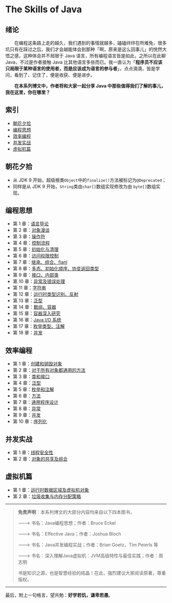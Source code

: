 # The Skills of Java

## 绪论

　　在编程这条路上走的越久，我们遇到的事情就越多，磕磕绊绊在所难免，很多坑只有在踩过之后，我们才会越能体会到那种「啊，原来是这么回事儿」的恍然大悟之感，这种体会并不局限于 Java 语言，所有编程语言皆是如此，之所以在此聊 Java，不过是作者接触 Java 比其他语言多些而已。我一直认为「**程序员不应该只局限于某种语言的使用者，而是应该成为语言的参与者**」，点点滴滴，皆是学问，看到了、记住了，便是收获、便是进步。

　　**在本系列博文中，作者将和大家一起分享 Java 中那些值得我们了解的事儿，我在这里，你在哪里？**


## 索引

- [朝花夕拾](#朝花夕拾)
- [编程思想](#编程思想)
- [效率编程](#效率编程)
- [并发实战](#并发实战)
- [虚拟机篇](#虚拟机篇)


## 朝花夕拾

- 从 JDK 9 开始，超级根类`Object`中的`finalize()`方法被标记为`@Deprecated`；
- 同样是从 JDK 9 开始，`String`类由`char[]`数组实现修改为由 `byte[]`数组实现。 

## 编程思想

- 第 1 章：[语言导论](https://github.com/guobinhit/java-skills/blob/master/articles/programming-thought/language-guide.md)
- 第 2 章：[对象漫谈](https://github.com/guobinhit/java-skills/blob/master/articles/programming-thought/object-ramble.md)
- 第 3 章：[操作符](https://github.com/guobinhit/java-skills/blob/master/articles/programming-thought/operator.md)
- 第 4 章：[控制流程](https://github.com/guobinhit/java-skills/blob/master/articles/programming-thought/control-process.md)
- 第 5 章：[初始化与清理](https://github.com/guobinhit/java-skills/blob/master/articles/programming-thought/initial-and-clean.md)
- 第 6 章：[访问权限控制](https://github.com/guobinhit/java-skills/blob/master/articles/programming-thought/access-rights.md)
- 第 7 章：[继承、组合、fianl](https://github.com/guobinhit/java-skills/blob/master/articles/programming-thought/reuse-class.md)
- 第 8 章：[多态、初始化顺序、协变返回类型](https://github.com/guobinhit/java-skills/blob/master/articles/programming-thought/polymorphic.md)
- 第 9 章：[接口、内部类](https://github.com/guobinhit/java-skills/blob/master/articles/programming-thought/interface-innerclass.md)
- 第 10 章：[异常及错误处理](https://github.com/guobinhit/java-skills/blob/master/articles/programming-thought/handle-exception.md)
- 第 11 章：[字符串](https://github.com/guobinhit/java-skills/blob/master/articles/programming-thought/string.md)
- 第 12 章：[运行时类型识别、反射](https://github.com/guobinhit/java-skills/blob/master/articles/programming-thought/rtti-and-reflect.md)
- 第 13 章：[泛型](https://github.com/guobinhit/java-skills/blob/master/articles/programming-thought/generic-paradigm.md)
- 第 14 章：[数组、容器](https://github.com/guobinhit/java-skills/blob/master/articles/programming-thought/array-container.md)
- 第 15 章：[容器深入研究](https://github.com/guobinhit/java-skills/blob/master/articles/programming-thought/deep-container.md)
- 第 16 章：[Java I/O 系统](https://github.com/guobinhit/java-skills/blob/master/articles/programming-thought/io.md)
- 第 17 章：[枚举类型、注解](https://github.com/guobinhit/java-skills/blob/master/articles/programming-thought/enum-annotation.md)
- 第 18 章：[并发](https://github.com/guobinhit/java-skills/blob/master/articles/programming-thought/concurrency.md)



## 效率编程

- 第 1 章：[创建和销毁对象](https://github.com/guobinhit/java-skills/blob/master/articles/effective-programming/create-destory.md)
- 第 2 章：[对于所有对象都通用的方法](https://github.com/guobinhit/java-skills/blob/master/articles/effective-programming/common-method.md)
- 第 3 章：[类和接口](https://github.com/guobinhit/java-skills/blob/master/articles/effective-programming/class-interface.md)
- 第 4 章：[泛型](https://github.com/guobinhit/java-skills/blob/master/articles/effective-programming/generic-paradigm2.md)
- 第 5 章：[枚举和注解](https://github.com/guobinhit/java-skills/blob/master/articles/effective-programming/enum-annotaion.md)
- 第 6 章：[方法](https://github.com/guobinhit/java-skills/blob/master/articles/effective-programming/method.md)
- 第 7 章：[通用程序设计](https://github.com/guobinhit/java-skills/blob/master/articles/effective-programming/common-program-design.md)
- 第 8 章：[异常](https://github.com/guobinhit/java-skills/blob/master/articles/effective-programming/exception.md)
- 第 9 章：[并发](https://github.com/guobinhit/java-skills/blob/master/articles/effective-programming/current.md)
- 第 10 章：[序列化](https://github.com/guobinhit/java-skills/blob/master/articles/effective-programming/serialization.md)



## 并发实战

- 第 1 章：[线程安全性](https://github.com/guobinhit/java-skills/blob/master/articles/concurrent-action/thread-safety.md)
- 第 2 章：[对象的共享及组合](https://github.com/guobinhit/java-skills/blob/master/articles/concurrent-action/share-combine.md)



## 虚拟机篇

- 第 1 章：[运行时数据区域及虚拟机对象](https://github.com/guobinhit/java-skills/blob/master/articles/virtual-machine/vmo-runtime.md)
- 第 2 章：[垃圾收集与内存分配策略](https://github.com/guobinhit/java-skills/blob/master/articles/virtual-machine/gc-mas.md)



----------

> **免责声明**：本系列博文的大部分内容均来自以下四本图书，
>
> ---> 书名：Java编程思想；作者：Bruce Eckel
>
> ---> 书名：Effective Java；作者：Joshua Bloch
>
> ---> 书名：Java并发编程实战；作者：Brian Goetz，Tim Peierls 等
>
> ---> 书名：深入理解Java虚拟机：JVM高级特性与最佳实践；作者：周志明
> 
> 书是知识之源，也是智慧经验的结晶！在此，强烈建议大家阅读原著，尊重版权。

----------

最后，附上一句格言，望共勉：**好学若饥，谦卑若愚**。
